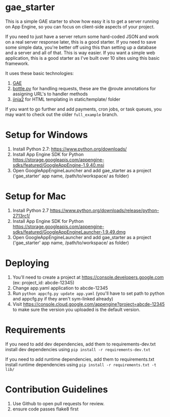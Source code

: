 gae_starter
===========

This is a simple GAE starter to show how easy it is to get a server running on App Engine, so you can focus on client-side aspects of your project.

If you need to just have a server return some hard-coded JSON and work on a real server response later, this is a good starter.
If you need to save some simple data, you're better off using this than setting up a database and a server and all of that.  This is way easier.
If you want a simple web application, this is a good starter as I've built over 10 sites using this basic framework.

It uses these basic technologies:

1. [GAE](https://developers.google.com/appengine/)
2. [bottle.py](http://bottlepy.org/) for handling requests, these are the @route annotations for assigning URL's to handler methods
3. [jinja2](http://jinja.pocoo.org/docs/dev/) for HTML templating in static/template/ folder

If you want to go further and add payments, cron jobs, or task queues, you may want to check out the older `full_example` branch.

Setup for Windows
============
1. Install Python 2.7: https://www.python.org/downloads/ 
2. Install App Engine SDK for Python https://storage.googleapis.com/appengine-sdks/featured/GoogleAppEngine-1.9.40.msi
3. Open GoogleAppEngineLauncher and add gae_starter as a project ('gae_starter' app name, /path/to/workspace/ as folder)

Setup for Mac
============
1. Install Python 2.7 https://www.python.org/downloads/release/python-2713rc1/
2. Install App Engine SDK for Python https://storage.googleapis.com/appengine-sdks/featured/GoogleAppEngineLauncher-1.9.49.dmg
3. Open GoogleAppEngineLauncher and add gae_starter as a project ('gae_starter' app name, /path/to/workspace/ as folder)

Deploying
============
1. You'll need to create a project at https://console.developers.google.com (ex: project_id: abcde-12345)
2. Change app.yaml application to abcde-12345
3. Run `python appcfg.py update app.yaml` (you'll have to set path to python and appcfg.py if they aren't sym-linked already)
4. Visit https://console.cloud.google.com/appengine?project=abcde-12345 to make sure the version you uploaded is the default version.

Requirements
============
If you need to add dev dependencies, add them to requirements-dev.txt
install dev dependencies using `pip install -r requirements-dev.txt`

If you need to add runtime dependencies, add them to requirements.txt
install runtime dependencies using `pip install -r requirements.txt -t lib/`

Contribution Guidelines
=======
1. Use Github to open pull requests for review.
2. ensure code passes flake8 first
